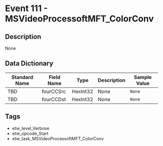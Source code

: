 # Event 111 - MSVideoProcessoftMFT_ColorConv

## Description
None

## Data Dictionary
|Standard Name|Field Name|Type|Description|Sample Value|
|---|---|---|---|---|
|TBD|fourCCSrc|HexInt32|None|`None`|
|TBD|fourCCDst|HexInt32|None|`None`|

## Tags
* etw_level_Verbose
* etw_opcode_Start
* etw_task_MSVideoProcessoftMFT_ColorConv